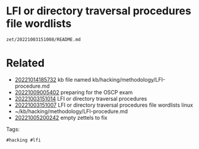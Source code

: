 # LFI or directory traversal procedures file wordlists

` zet/20221003151008/README.md `

# Related

- [20221014185732](/zet/20221014185732/README.md) kb file named kb/hacking/methodology/LFI-procedure.md
- [20221009005402](/zet/20221009005402/README.md) preparing for the OSCP exam
- [20221003151014](/zet/20221003151014/README.md) LFI or directory traversal procedures
- [20221003151007](/zet/20221003151007/README.md) LFI or directory traversal procedures file wordlists linux
- ~/kb/hacking/methodology/LFI-procedure.md
- [20221005200242](/zet/20221005200242/README.md) empty zettels to fix

Tags:

    #hacking #lfi 
